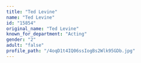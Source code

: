 ```yaml
---
title: "Ted Levine"
name: "Ted Levine"
id: "15854"
original_name: "Ted Levine"
known_for_department: "Acting"
gender: "2"
adult: "false"
profile_path: "/4oqD1t4IQ06ssIogBs2Wlk95GDb.jpg"
---
```

